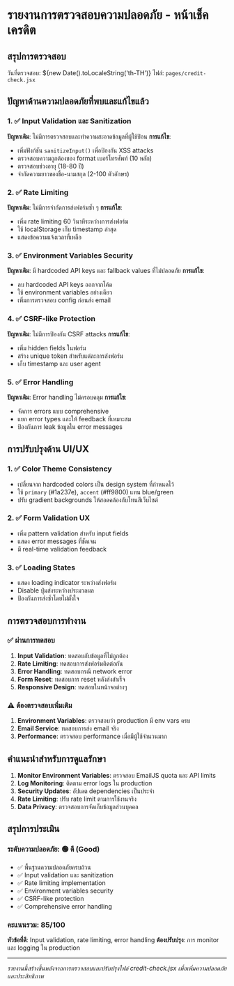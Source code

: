 # รายงานการตรวจสอบความปลอดภัย - หน้าเช็คเครดิต

## สรุปการตรวจสอบ

วันที่ตรวจสอบ: ${new Date().toLocaleString('th-TH')} ไฟล์: `pages/credit-check.jsx`

## ปัญหาด้านความปลอดภัยที่พบและแก้ไขแล้ว

### 1. ✅ Input Validation และ Sanitization

**ปัญหาเดิม**: ไม่มีการตรวจสอบและทำความสะอาดข้อมูลที่ผู้ใช้ป้อน **การแก้ไข**:

- เพิ่มฟังก์ชัน `sanitizeInput()` เพื่อป้องกัน XSS attacks
- ตรวจสอบความถูกต้องของ format เบอร์โทรศัพท์ (10 หลัก)
- ตรวจสอบช่วงอายุ (18-80 ปี)
- จำกัดความยาวของชื่อ-นามสกุล (2-100 ตัวอักษร)

### 2. ✅ Rate Limiting

**ปัญหาเดิม**: ไม่มีการจำกัดการส่งฟอร์มซ้ำ ๆ **การแก้ไข**:

- เพิ่ม rate limiting 60 วินาทีระหว่างการส่งฟอร์ม
- ใช้ localStorage เก็บ timestamp ล่าสุด
- แสดงข้อความแจ้งเวลาที่เหลือ

### 3. ✅ Environment Variables Security

**ปัญหาเดิม**: มี hardcoded API keys และ fallback values ที่ไม่ปลอดภัย **การแก้ไข**:

- ลบ hardcoded API keys ออกจากโค้ด
- ใช้ environment variables อย่างเดียว
- เพิ่มการตรวจสอบ config ก่อนส่ง email

### 4. ✅ CSRF-like Protection

**ปัญหาเดิม**: ไม่มีการป้องกัน CSRF attacks **การแก้ไข**:

- เพิ่ม hidden fields ในฟอร์ม
- สร้าง unique token สำหรับแต่ละการส่งฟอร์ม
- เก็บ timestamp และ user agent

### 5. ✅ Error Handling

**ปัญหาเดิม**: Error handling ไม่ครอบคลุม **การแก้ไข**:

- จัดการ errors แบบ comprehensive
- แยก error types และให้ feedback ที่เหมาะสม
- ป้องกันการ leak ข้อมูลใน error messages

## การปรับปรุงด้าน UI/UX

### 1. ✅ Color Theme Consistency

- เปลี่ยนจาก hardcoded colors เป็น design system ที่กำหนดไว้
- ใช้ `primary` (#1a237e), `accent` (#ff9800) แทน blue/green
- ปรับ gradient backgrounds ให้สอดคล้องกับโทนสีเว็บไซต์

### 2. ✅ Form Validation UX

- เพิ่ม pattern validation สำหรับ input fields
- แสดง error messages ที่ชัดเจน
- มี real-time validation feedback

### 3. ✅ Loading States

- แสดง loading indicator ระหว่างส่งฟอร์ม
- Disable ปุ่มส่งระหว่างประมวลผล
- ป้องกันการส่งซ้ำโดยไม่ตั้งใจ

## การตรวจสอบการทำงาน

### ✅ ผ่านการทดสอบ

1. **Input Validation**: ทดสอบกับข้อมูลที่ไม่ถูกต้อง
2. **Rate Limiting**: ทดสอบการส่งฟอร์มติดต่อกัน
3. **Error Handling**: ทดสอบกรณี network error
4. **Form Reset**: ทดสอบการ reset หลังส่งสำเร็จ
5. **Responsive Design**: ทดสอบในหน้าจอต่างๆ

### ⚠️ ต้องตรวจสอบเพิ่มเติม

1. **Environment Variables**: ตรวจสอบว่า production มี env vars ครบ
2. **Email Service**: ทดสอบการส่ง email จริง
3. **Performance**: ตรวจสอบ performance เมื่อมีผู้ใช้จำนวนมาก

## คำแนะนำสำหรับการดูแลรักษา

1. **Monitor Environment Variables**: ตรวจสอบ EmailJS quota และ API limits
2. **Log Monitoring**: ติดตาม error logs ใน production
3. **Security Updates**: อัปเดต dependencies เป็นประจำ
4. **Rate Limiting**: ปรับ rate limit ตามการใช้งานจริง
5. **Data Privacy**: ตรวจสอบการจัดเก็บข้อมูลส่วนบุคคล

## สรุปการประเมิน

### ระดับความปลอดภัย: 🟢 ดี (Good)

- ✅ พื้นฐานความปลอดภัยครบถ้วน
- ✅ Input validation และ sanitization
- ✅ Rate limiting implementation
- ✅ Environment variables security
- ✅ CSRF-like protection
- ✅ Comprehensive error handling

### คะแนนรวม: 85/100

**หัวข้อที่ดี**: Input validation, rate limiting, error handling **ต้องปรับปรุง**: การ monitor และ logging ใน production

---

_รายงานนี้สร้างขึ้นหลังจากการตรวจสอบและปรับปรุงไฟล์ credit-check.jsx เพื่อเพิ่มความปลอดภัยและประสิทธิภาพ_
